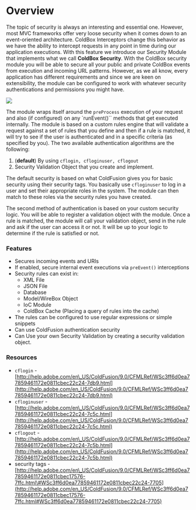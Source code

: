 # Overview

The topic of security is always an interesting and essential one. However, most MVC frameworks offer very loose security when it comes down to an event-oriented architecture. ColdBox Interceptors change this behavior as we have the ability to intercept requests in any point in time during our application executions. With this feature we introduce our Security Module that implements what we call **ColdBox Security**. With the ColdBox security module you will be able to secure all your public and private ColdBox events from execution and incoming URL patterns. However, as we all know, every application has different requirements and since we are keen on extensibility, the module can be configured to work with whatever security authentications and permissions you might have.

![](https://github.com/ColdBox/cbox-security/wiki/ColdBoxSecurity.jpg)

The module wraps itself around the `preProcess` execution of your request and also \(if configured\) on any \`runEvent\(\)\`\` methods that get executed internally. The module is based on a custom rules engine that will validate a request against a set of rules that you define and then if a rule is matched, it will try to see if the user is authenticated and in a specific criteria \(as specified by you\). The two available authentication algorithms are the following:

1. \(**default**\) By using `cflogin, cfloginuser, cflogout`
2. Security Validation Object that you create and implement.

The default security is based on what ColdFusion gives you for basic security using their security tags. You basically use `cfloginuser` to log in a user and set their appropriate roles in the system. The module can then match to these roles via the security rules you have created.

The second method of authentication is based on your custom security logic. You will be able to register a validation object with the module. Once a rule is matched, the module will call your validation object, send in the rule and ask if the user can access it or not. It will be up to your logic to determine if the rule is satisfied or not.

### Features

* Secures incoming events and URIs
* If enabled, secure internal event executions via `preEvent()` interceptions
* Security rules can exist in:
  * XML File
  * JSON File
  * Database
  * Model/WireBox Object
  * IoC Module
  * ColdBox Cache \(Placing a query of rules into the cache\)
* The rules can be configured to use regular expressions or simple snippets
* Can use ColdFusion authentication security
* Can Use your own Security Validation by creating a security validation object.

### Resources

* `cflogin` - [http://help.adobe.com/en\_US/ColdFusion/9.0/CFMLRef/WSc3ff6d0ea77859461172e0811cbec22c24-7db9.html](http://help.adobe.com/en_US/ColdFusion/9.0/CFMLRef/WSc3ff6d0ea77859461172e0811cbec22c24-7db9.html)
* `cfloginuser` - [http://help.adobe.com/en\_US/ColdFusion/9.0/CFMLRef/WSc3ff6d0ea77859461172e0811cbec22c24-7c5c.html](http://help.adobe.com/en_US/ColdFusion/9.0/CFMLRef/WSc3ff6d0ea77859461172e0811cbec22c24-7c5c.html)
* `cflogout` - [http://help.adobe.com/en\_US/ColdFusion/9.0/CFMLRef/WSc3ff6d0ea77859461172e0811cbec22c24-7c5b.html](http://help.adobe.com/en_US/ColdFusion/9.0/CFMLRef/WSc3ff6d0ea77859461172e0811cbec22c24-7c5b.html)
* security tags - [http://help.adobe.com/en\_US/ColdFusion/9.0/CFMLRef/WSc3ff6d0ea77859461172e0811cbec17576-7ffc.html\#WSc3ff6d0ea77859461172e0811cbec22c24-7705](http://help.adobe.com/en_US/ColdFusion/9.0/CFMLRef/WSc3ff6d0ea77859461172e0811cbec17576-7ffc.html#WSc3ff6d0ea77859461172e0811cbec22c24-7705)

